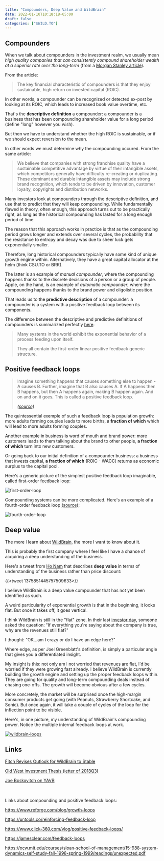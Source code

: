 ```yaml
---
title: "Compounders, Deep Value and WildBrain"
date: 2022-01-10T10:18:18-05:00
draft: false
categories: ["$WILD.TO"]
---
```


## Compounders

When we talk about compounders in the investment realm, we usually mean _high quality companies that can consistently compound shareholder wealth at a superior rate over the long-term_ (from a [Morgan Stanley article](https://www.morganstanley.com/im/publication/insights/investment-insights/ii_if_en_april2015_equitycompounders.pdf)).

From the article:

<blockquote>

The key financial characteristic of compounders is that they enjoy sustainable, high return on invested capital (ROIC).

</blockquote>


In other words, a compounder can be recognized or detected ex-post by looking at its ROIC, which leads to increased book value overtime, etc.

That's the **descriptive definition** a compounder: a compounder is a business that has been compounding shareholder value for a long period (define "long" however you wish).

But then we have to understand whether the high ROIC is sustainable, or if we should expect reversion to the mean. 

In other words we must determine why the compounding occured. From the same article:

<blockquote>

We believe that companies with strong franchise quality have a sustainable competitive advantage by virtue of their intangible assets, which competitors generally have difficulty re-creating
or duplicating. These dominant and durable intangible assets may include strong brand recognition, which tends to be driven by innovation, customer loyalty, copyrights and distribution networks.

</blockquote>

Many investors look at compounders through the descriptive definition, and use that to predict that they will keep compounding. While fundamentally flawed in theory, often enough, this approach turns out to be practically right, as long as the historical compounding has lasted for a long enough period of time.

The reason that this approach works in practice is that as the compounding period grows longer and extends over several cycles, the probability that the resistance to entropy and decay was due to sheer luck gets exponentially smaller.

Therefore, long historical compounders typically have some kind of unique growth engine within. Alternatively, they have a great capital allocator at the helm (think CSU.TO or BRK). 

The latter is an example of _manual compounder_, where the compounding happens thanks to the discrete decisions of a person or a group of people. Apple, on the hand, is an example of _automatic compounder_, where the compounding happens thanks to the brand power and oligolistic position.

That leads us to the **predictive description** of a compounder: a compounder is a system with a positive feedback loop between its components.

The difference between the descriptive and predictive definitions of compounders is summarized perfectly [here](https://ocw.mit.edu/courses/sloan-school-of-management/15-988-system-dynamics-self-study-fall-1998-spring-1999/readings/genericpositive.pdf):

<blockquote>
Many systems in the world exhibit the exponential behavior of a process feeding upon itself.

They all contain the first-order linear positive feedback generic structure.
</blockquote>


## Positive feedback loops

<blockquote>

Imagine something happens that causes something else to happen - A causes B. Further, imagine that B also causes A. If A happens then B happens, but then A happens again, making B happen again. And on and on it goes. This is called a positive feedback loop. 

<cite>[(source)](https://www.moneyhealthsolutions.com/post/compounding)</cite>

</blockquote>

The quintessential exemple of such a feedback loop is population growth: more adults forming couples leads to more births, **a fraction of which** which will lead to more adults forming couples.

Another example in business is word of mouth and brand power: more customers leads to them talking about the brand to other people, **a fraction of which** turn into new customers.

Or going back to our initial definition of a compounder business: a business that invests capital, **a fraction of which** (ROIC - WACC) returns as economic surplus to the capital pool.

Here's a generic picture of the simplest positive feedback loop imaginable, called first-order feedback loop:

![first-order-loop](/images/first-order-loop.png)

Compounding systems can be more complicated. Here's an example of a fourth-order feedback loop [(source)](https://ocw.mit.edu/courses/sloan-school-of-management/15-988-system-dynamics-self-study-fall-1998-spring-1999/readings/genericpositive.pdf):

![fourth-order-loop](/images/fourth-order-loop.png)

## Deep value

The more I learn about [WildBrain](https://www.wildbrain.com/), the more I want to know about it. 

This is probably the first company where I feel like I have a chance of acquiring a deep understanding of the business.

Here's a tweet from [Ho Nam](https://twitter.com/honam) that describes **deep value** in terms of understanding of the business rather than price discount:

{{<tweet 1375851445757509633>}}

I believe WildBrain is a deep value compounder that has not yet been identified as such.

A weird particularity of exponential growth is that in the beginning, it looks flat. But once it takes off, it goes vertical.

I think WildBrain is still in the "flat" zone. In their last [investor day](https://investors.wildbrain.com/investor-events?cat=6), someone asked the question: "If everything you're saying about the company is true, why are the revenues still flat?"

I thought: "OK...am I crazy or do I have an edge here?" 

Where edge, as per Joel Greenblatt's definition, is simply a particular angle that gives you a differentiated insight.

My insight is this: not only am I not worried that revenues are flat, I'd be worried if they were growing fast already. I believe WildBrain is currently building the growth engine and setting up the proper feedback loops within. They are going for quality and long-term compounding deals instead of chasing one-offs. The growth will become obvious after a few cycles.

More concretely, the market will be surprised once the high-margin consumer products get going (with Peanuts, Strawberry Shortcake, and Sonic). But once again, it will take a couple of cycles of the loop for the inflection point to be visible.

Here's, in one picture, my understanding of WildBrain's compounding power. Notice the multiple internal feedback loops at work.

[![wildbrain-loops](/images/wildbrain-loops.png)](https://drive.google.com/file/d/1JW4Y0j1PrIr-TeI5kOd2p2SknEFDW1vO/view?usp=sharing)


## Links

[Fitch Revises Outlook for WildBrain to Stable](https://drive.google.com/file/d/1S4nrtB5zsNjMr5hhFjzOf75fFHVYoIT0/view?usp=sharing)

[Old West Investment Thesis (letter of 2018Q3)](https://drive.google.com/file/d/1lotb8qwTYxjlsTlpLxeK5vO6YANZlXDB/view?usp=sharing)

[Joe Boskovitch on YAVB](https://www.youtube.com/watch?v=1RmSxw610dg)


<br/><br/>
Links about compounding and positive feedback loops:

https://www.reforge.com/blog/growth-loops

https://untools.co/reinforcing-feedback-loop

https://www.click-360.com/vlog/positive-feedback-loops/

https://jamesclear.com/feedback-loops

https://ocw.mit.edu/courses/sloan-school-of-management/15-988-system-dynamics-self-study-fall-1998-spring-1999/readings/unexpected.pdf